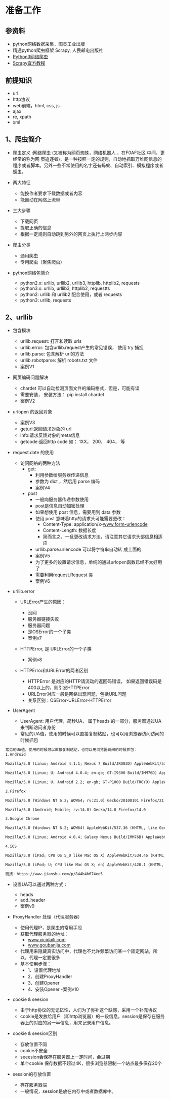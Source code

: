 # 准备工作

## 参资料

- python网络数据采集，图灵工业出版
- 精通python爬虫框架 Scrapy, 人民邮电出版社
- [Python3网络爬虫](http://blog.csdn.net/c406495762/article/details/72858983)
- [Scrapy宜方教程](http://scrapy-chs.readthedocs.io/zh_CN/0.24/intro/tutorial.html)

## 前提知识

- url
- http协议
- web前端，html, css, js
- ajax
- re, xpath
- xml

## 1、爬虫简介

- 爬虫定义 :网络爬虫 (又被称为网页蜘蛛，网络机器人 ，在F0AF社区 中间，更经常的称为网 页追逐者)，是一种按照一定的规则，自动地抓取万维网信息的程序或者脚本。另外一些不常使用的名字还有蚂蚁、自动索引、模拟程序或者蠕虫。

- 两大特征
  - 能按作者要求下载数据或者内容
  - 能自动在网络上流窜

- 三大步骤
  - 下载网页
  - 提取正确的信息
  - 根据一定规则自动跳到另外的网页上执行上两步内容

- 爬虫分类
  - 通用爬虫
  - 专用爬虫（聚焦爬虫）

- python网络包简介
  - python2.x: urllib, urllib2, urllib3, httplib, httplib2, requests
  - python3.x: urllib, urllib3, httplib2, requestts
  - python2: urllib 和 urllib2 配合使用，或者 requests
  - python3: urllib, requests

## 2、urllib

- 包含模块
  - urllib.request: 打开和读取 urls
  - urllib.error: 包含urllib.request产生的常见错误， 使用 try 捕捉
  - urllib.parse: 包含解析 url的方法
  - urllib.robotparse: 解析 robots.txt 文件
  - 案例V1

- 网页编码问题解决
  - chardet 可以自动检测页面文件的编码格式，但是，可能有误
  - 需要安装， 安装方法： pip install chardet
  - 案例V2
  
- urlopen 的返回对象
  - 案例V3
  - geturl:返回请求对象的 url
  - info:请求反馈对象的meta信息
  - getcode:返回http code 如： 1XX， 200， 404， 等

- request.date 的使用
  - 访问网络的两种方法
    - get: 
      - 利用参数给服务器传递信息
      - 参数为 dict ，然后用 parse 编码
      - 案例V4
    - post
      - 一般向服务器传递参数使用
      - post是信息自动加密处理
      - 如果想使用 post 信息，需要用到 data 参数
      - 使用 post 意味着http的请求头可能需要更改：
        - Content-Type: application/x-www.form-urlencode
        - Content-Length: 数据长度
        - 简而言之，一旦更改请求方法，请注意其它请求头部信息相适应
      - urllib.parse.urlencode 可以将字符串自动转 成上面的
      - 案例V5
      - 为了更多的设置请求信息，单纯的通过urlopen函数已经不太好用了
      - 需要利用request.Request 类
      - 案例V6

- urllib.error
  - URLError产生的原因：
    - 没网
    - 服务器链接失败
    - 服务器问题
    - 是OSError的一个子类
    - 案例v7
  - HTTPError, 是 URLError的一个子类
    - 案例v8

  - HTTPError和URLError的两者区别
    - HTTPError 是对应的HTTP请流动的返回码错误， 如果返回错误码是400以上的，则引发HTTPError
    - URLError对应一般是网络出现问题，包括URL问题
    - 关系区别：OSError-URLError-HTTPError


- UserAgent
  - UserAgent: 用户代理，简秒UA， 属于heads 的一部分，服务器通过UA来判断访问者身份
  - 常见的UA值，使用的时候可以直接复制粘贴，也可以用浏览器访问访问的时候抓包

```html
常见的UA值，使用的时候可以直接复制粘贴，也可以用浏览器访问的时候抓包：
1.Android

Mozilla/5.0 (Linux; Android 4.1.1; Nexus 7 Build/JRO03D) AppleWebKit/535.19 (KHTML, like Gecko) Chrome/18.0.1025.166 Safari/535.19

Mozilla/5.0 (Linux; U; Android 4.0.4; en-gb; GT-I9300 Build/IMM76D) AppleWebKit/534.30 (KHTML, like Gecko) Version/4.0 Mobile Safari/534.30

Mozilla/5.0 (Linux; U; Android 2.2; en-gb; GT-P1000 Build/FROYO) AppleWebKit/533.1 (KHTML, like Gecko) Version/4.0 Mobile Safari/533.1

2.Firefox

Mozilla/5.0 (Windows NT 6.2; WOW64; rv:21.0) Gecko/20100101 Firefox/21.0

Mozilla/5.0 (Android; Mobile; rv:14.0) Gecko/14.0 Firefox/14.0

3.Google Chrome

Mozilla/5.0 (Windows NT 6.2; WOW64) AppleWebKit/537.36 (KHTML, like Gecko) Chrome/27.0.1453.94 Safari/537.36

Mozilla/5.0 (Linux; Android 4.0.4; Galaxy Nexus Build/IMM76B) AppleWebKit/535.19 (KHTML, like Gecko) Chrome/18.0.1025.133 Mobile Safari/535.19

4.iOS

Mozilla/5.0 (iPad; CPU OS 5_0 like Mac OS X) AppleWebKit/534.46 (KHTML, like Gecko) Version/5.1 Mobile/9A334 Safari/7534.48.3

Mozilla/5.0 (iPod; U; CPU like Mac OS X; en) AppleWebKit/420.1 (KHTML, like Gecko) Version/3.0 Mobile/3A101a Safari/419.3

链接：https://www.jianshu.com/p/844b4b674ee5
```

- 设置UA可以通过两种方式：
  - heads
  - add_header
  - 案例v9

- ProxyHandler 处理（代理服务器）
  - 使用代理IP，是爬虫的常用手段
  - 获取代理服务器的地址：
    - www.xicidaili.com
    - www.goubanjia.com
  - 代理用来隐藏真实访问中，代理也不允许频繁访问某一个固定网站，所以，代理一定要很多
  - 基本使用步骤：
    - 1、设置代理地址
    - 2、创建ProxyHandler
    - 3、创建Opener
    - 4、安装Opener
  -案例v10

- cookie & seesion
  - 由于http协议的无记忆性，人们为了弥补这个缺憾，采用一个补充协议
  - cookie是发放给用户（即http浏览器）的一段信息，session是保存在服务器上的对应的另一半信息，用来记录用户信息。
- cookie & seesion区别
  - 存放位置不同
  - cookie不安全
  - seeesion会保存在服务器上一定时间，会过期
  - 单个cookie 保存数据不超过4K，很多浏览器限制一个站点最多保存20个
- session的存放位置
  - 存在服务器端
  - 一般情况，session是放在内存中或者数据库中。
  